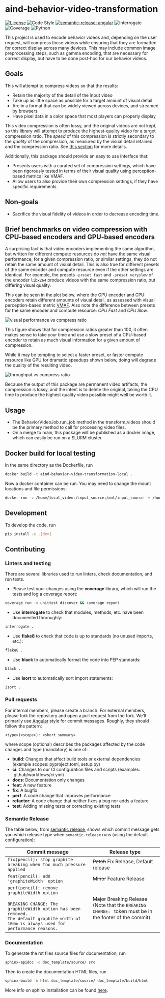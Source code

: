 # aind-behavior-video-transformation

[![License](https://img.shields.io/badge/license-MIT-brightgreen)](LICENSE)
![Code Style](https://img.shields.io/badge/code%20style-black-black)
[![semantic-release: angular](https://img.shields.io/badge/semantic--release-angular-e10079?logo=semantic-release)](https://github.com/semantic-release/semantic-release)
![Interrogate](https://img.shields.io/badge/interrogate-100.0%25-brightgreen)
![Coverage](https://img.shields.io/badge/coverage-93%25-brightgreen?logo=codecov)
![Python](https://img.shields.io/badge/python->=3.10-blue?logo=python)

This project is used to encode behavior videos and, depending on the user
request, will compress those videos while ensuring that they are formatted for
correct display across many devices. This may include common image
preprocessing steps, such as gamma encoding, that are necessary for correct
display, but have to be done post-hoc for our behavior videos.

## Goals

This will attempt to compress videos so that the results:

* Retain the majority of the detail of the input video
* Take up as little space as possible for a target amount of visual detail
* Are in a format that can be widely viewed across devices, and streamed by
  browsers
* Have pixel data in a color space that most players can properly display

This video compression is often lossy, and the original videos are not kept, so
this library will attempt to produce the highest-quality video for a target
compression ratio. The _speed_ of this compression is strictly secondary to the
_quality_ of the compression, as measured by the visual detail retained and the
compression ratio. See
[this section](#brief-benchmarks-on-video-compression-with-cpu-based-encoders-and-gpu-based-encoders)
for more details.


Additionally, this package should provide an easy to use interface that:

* Presents users with a curated set of compression settings, which have been
  rigorously tested in terms of their visual quality using perception-based
  metrics like VMAF.
* Allow users to also provide their own compression settings, if they have
  specific requirements

## Non-goals

* Sacrifice the visual fidelity of videos in order to decrease encoding time.

## Brief benchmarks on video compression with CPU-based encoders and GPU-based encoders

A surprising fact is that video encoders implementing the same algorithm, but
written for different compute resources do _not_ have the same visual
performance; for a given compression ratio, or similar settings, they do not
retain the same amount of visual detail. This is also true for different presets
of the same encoder and compute resource even if the other settings are
identical. For example, the presets `-preset fast` and `-preset veryslow` of the
encoder `libx264` produce videos with the same compression ratio, but differing
visual quality.

This can be seen in the plot below, where the GPU encoder and CPU encoders
retain different amounts of visual detail, as assessed with visual
perception-based metric
[VMAF](https://en.wikipedia.org/wiki/Video_Multimethod_Assessment_Fusion). Also
note the difference between presets for the same encoder and compute resource:
_CPU Fast_ and _CPU Slow_.

![visual performance vs compress ratio](/assets/compression-vs-quality.png)

This figure shows that for compression ratios greater than 100, it often makes
sense to take your time and use a slow preset of a CPU-based encoder to retain
as much visual information for a given amount of compression.

While it may be tempting to select a faster preset, or faster compute resource
like GPU for dramatic speedups shown below, doing will degrade the quality of
the resulting video.

![throughput vs compress ratio](/assets/compression-vs-speed.png)

Because the output of this package are permanent video artifacts, the
compression is lossy, and the intent is to delete the original, taking the CPU
time to produce the highest quality video possible might well be worth it.

## Usage
 - The BehaviorVideoJob.run_job method in the transform_videos should be the
   primary method to call for processing video files.
 - On a merge to main, this package will be published as a docker
   image, which can easily be run on a SLURM cluster.

## Docker build for local testing
In the same directory as the Dockerfile, run
```bash
docker build -t aind-behavior-video-transformation-local .
```

Now a docker container can be run. You may need to change the mount locations and file permissions:
```bash
docker run -v /home/local_videos/input_source:/mnt/input_source -v /home/local_videos/output_directory:/mnt/output_directory aind-behavior-video-transformation-local python -m aind_behavior_video_transformation.etl --job-settings '{"compression_requested": {"compression_enum": "gamma fix colorspace"}, "parallel_compression": true, "input_source": "/mnt/input_source", "output_directory": "/mnt/output_directory"}'
```

## Development

To develop the code, run
```bash
pip install -e .[dev]
```

## Contributing

### Linters and testing

There are several libraries used to run linters, check documentation, and run tests.

- Please test your changes using the **coverage** library, which will run the tests and log a coverage report:

```bash
coverage run -m unittest discover && coverage report
```

- Use **interrogate** to check that modules, methods, etc. have been documented thoroughly:

```bash
interrogate .
```

- Use **flake8** to check that code is up to standards (no unused imports, etc.):
```bash
flake8 .
```

- Use **black** to automatically format the code into PEP standards:
```bash
black .
```

- Use **isort** to automatically sort import statements:
```bash
isort .
```

### Pull requests

For internal members, please create a branch. For external members, please fork the repository and open a pull request from the fork. We'll primarily use [Angular](https://github.com/angular/angular/blob/main/CONTRIBUTING.md#commit) style for commit messages. Roughly, they should follow the pattern:
```text
<type>(<scope>): <short summary>
```

where scope (optional) describes the packages affected by the code changes and type (mandatory) is one of:

- **build**: Changes that affect build tools or external dependencies (example scopes: pyproject.toml, setup.py)
- **ci**: Changes to our CI configuration files and scripts (examples: .github/workflows/ci.yml)
- **docs**: Documentation only changes
- **feat**: A new feature
- **fix**: A bugfix
- **perf**: A code change that improves performance
- **refactor**: A code change that neither fixes a bug nor adds a feature
- **test**: Adding missing tests or correcting existing tests

### Semantic Release

The table below, from [semantic release](https://github.com/semantic-release/semantic-release), shows which commit message gets you which release type when `semantic-release` runs (using the default configuration):

| Commit message                                                                                                                                                                                   | Release type                                                                                                    |
| ------------------------------------------------------------------------------------------------------------------------------------------------------------------------------------------------ | --------------------------------------------------------------------------------------------------------------- |
| `fix(pencil): stop graphite breaking when too much pressure applied`                                                                                                                             | ~~Patch~~ Fix Release, Default release                                                                          |
| `feat(pencil): add 'graphiteWidth' option`                                                                                                                                                       | ~~Minor~~ Feature Release                                                                                       |
| `perf(pencil): remove graphiteWidth option`<br><br>`BREAKING CHANGE: The graphiteWidth option has been removed.`<br>`The default graphite width of 10mm is always used for performance reasons.` | ~~Major~~ Breaking Release <br /> (Note that the `BREAKING CHANGE: ` token must be in the footer of the commit) |

### Documentation
To generate the rst files source files for documentation, run
```bash
sphinx-apidoc -o doc_template/source/ src
```
Then to create the documentation HTML files, run
```bash
sphinx-build -b html doc_template/source/ doc_template/build/html
```
More info on sphinx installation can be found [here](https://www.sphinx-doc.org/en/master/usage/installation.html).
